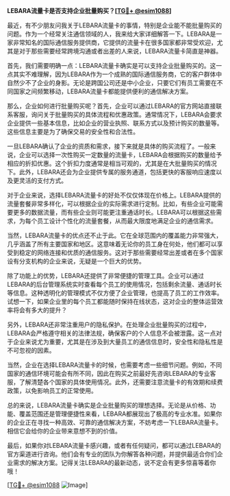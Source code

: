**LEBARA流量卡是否支持企业批量购买？[[TG💪+ @esim1088](https://t.me/s/esim1088)]**

最近，有不少朋友问我关于LEBARA流量卡的事情，特别是企业能不能批量购买的问题。作为一个经常关注通信领域的人，我来给大家详细解答一下。LEBARA是一家非常知名的国际通信服务提供商，它提供的流量卡在很多国家都非常受欢迎，尤其是对于那些需要经常跨境沟通或者出差的人来说，LEBARA流量卡简直是神器。

首先，我们需要明确一点：LEBARA流量卡确实是可以支持企业批量购买的。这一点其实不难理解，因为LEBARA作为一个成熟的国际通信服务商，它的客户群体中自然少不了企业的身影。无论是跨国公司还是中小企业，只要它们有员工需要在不同国家之间频繁移动，LEBARA流量卡都能提供便利的通信解决方案。

那么，企业如何进行批量购买呢？首先，企业可以通过LEBARA的官方网站直接联系客服，询问关于批量购买的具体流程和优惠政策。通常情况下，LEBARA会要求企业提供一些基本信息，比如企业的营业执照、联系方式以及预计购买的数量等。这些信息主要是为了确保交易的安全性和合法性。

一旦LEBARA确认了企业的资质和需求，接下来就是具体的购买流程了。一般来说，企业可以选择一次性购买一定数量的流量卡，LEBARA会根据购买的数量给予相应的折扣优惠。这个折扣力度通常是相当可观的，尤其是在大批量购买的情况下。此外，LEBARA还会为企业提供专属的服务通道，包括更快的客服响应速度以及更灵活的支付方式。

对于企业来说，选择LEBARA流量卡的好处不仅仅体现在价格上。LEBARA提供的流量套餐非常多样化，可以根据企业的实际需求进行定制。比如，有些企业可能需要更多的数据流量，而有些企业则可能更注重通话时长。LEBARA可以根据这些需求，为每个员工设计个性化的流量套餐，从而最大限度地满足企业的通信需求。

当然，LEBARA流量卡的优点还不止于此。它在全球范围内的覆盖能力非常强大，几乎涵盖了所有主要国家和地区。这意味着无论你的员工身在何处，他们都可以享受到稳定的网络连接和优质的通信服务。这对于那些需要经常出差或者在多个国家设有分支机构的企业来说，无疑是一个巨大的优势。

除了功能上的优势，LEBARA还提供了非常便捷的管理工具。企业可以通过LEBARA的后台管理系统实时查看每个员工的使用情况，包括剩余流量、通话时长等信息。这种透明化的管理模式不仅方便了企业管理，也提高了员工的工作效率。试想一下，如果企业里的每个员工都能随时保持在线状态，这对企业的整体运营效率将会有多大的提升？

另外，LEBARA还非常注重用户的隐私保护。在处理企业批量购买的过程中，LEBARA会严格遵守相关的法律法规，确保客户的个人信息不会被泄露。这一点对于企业来说尤为重要，尤其是在涉及到大量员工的通信信息时，安全性和隐私性是不可忽视的因素。

当然，企业在选择LEBARA流量卡的时候，也需要考虑一些细节问题。例如，不同国家的通信环境可能会有所不同，因此在购买之前最好先咨询LEBARA的专业客服，了解清楚各个国家的具体使用情况。此外，还需要注意流量卡的有效期和续费政策，以免影响员工的正常使用。

总的来说，LEBARA流量卡确实是企业批量购买的理想选择。无论是从价格、功能、覆盖范围还是管理便捷性来看，LEBARA都展现出了极高的专业水准。如果你的企业正在寻找一种高效、可靠的通信解决方案，不妨考虑一下LEBARA流量卡。相信它会给你的企业带来意想不到的价值。

最后，如果你对LEBARA流量卡感兴趣，或者有任何疑问，都可以通过LEBARA的官方渠道进行咨询。他们会有专业的团队为你解答各种问题，并提供最适合你们企业需求的解决方案。记得关注LEBARA的最新动态，说不定会有更多惊喜等着你哦！

[[TG💪+ @esim1088](https://t.me/s/esim1088) ![Image](https://i.postimg.cc/4NQfJmqS/Snipaste-2025-05-13-00-14-12.png)]